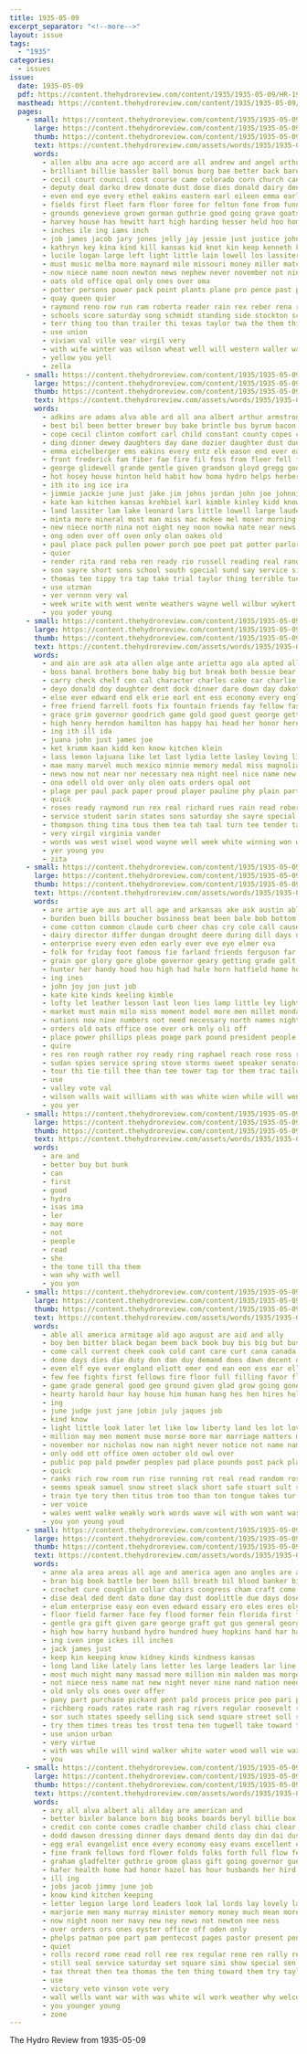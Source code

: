 ```yaml
---
title: 1935-05-09
excerpt_separator: "<!--more-->"
layout: issue
tags:
  - "1935"
categories:
  - issues
issue:
  date: 1935-05-09
  pdf: https://content.thehydroreview.com/content/1935/1935-05-09/HR-1935-05-09.pdf
  masthead: https://content.thehydroreview.com/content/1935/1935-05-09/masthead/HR-1935-05-09.jpg
  pages:
    - small: https://content.thehydroreview.com/content/1935/1935-05-09/small/HR-1935-05-09-01.jpg
      large: https://content.thehydroreview.com/content/1935/1935-05-09/large/HR-1935-05-09-01.jpg
      thumb: https://content.thehydroreview.com/content/1935/1935-05-09/thumbnails/HR-1935-05-09-01.jpg
      text: https://content.thehydroreview.com/assets/words/1935/1935-05-09/HR-1935-05-09-01.txt
      words:
        - allen albu ana acre ago accord are all andrew and angel arthur agri alice author
        - brilliant billie bassler ball bonus burg bae better back bare born baptist baby been bow basket bus ben business burgman body but boys browne brothers buy burkhalter bronson boucher bailey begin bauman bethel boy barber break big bell brought beulah
        - cecil court council cost course came colorado corn church canyon chi comes clear charles chain crissman company come chai charlie cantrell churches col clas christian city cea class con congress cripple corner cole cant cedar cutting can cover cast call cord
        - deputy deal darko drew donate dust dose dies donald dairy dense dunithan done delma dee day don dance daugherty deere danger doris down
        - even end eye every ethel eakins eastern earl eileen emma early
        - fields first fleet farm floor foree for felton fone from funny finley fog found fatal friday fell fire fail flood frances fon farmer
        - grounds genevieve grown gorman guthrie good going grave goats given glas greeson getting glass general goodpasture gone grat gram golf geen
        - harvey house has hewitt hart high harding hesser held hoo home her hardware half heidebrecht hill hamilton hicks hatfield had hydro head huey how
        - inches ile ing iams inch
        - job james jacob jary jones jelly jay jessie just justice john jerry
        - kathryn key kina kind kill kansas kid knot kin keep kenneth killing
        - lucile logan large left light little lain lowell los lassiter loose love lemon lister landing littles lunch line leon lot lose leve long last liner
        - must music melba more maynard mile missouri money miller match middle mcbride may matter marriage much mexico marie made man morning mon monday mow moment march many miss
        - now niece name noon newton news nephew never november not nine notice north new nest nick nations night
        - oats old office opal only ones over oma
        - potter persons power pack point plants plane pro pence past park picking public paul people pitts points present pitzer pene pay pastor
        - quay queen quier
        - raymond reno row run ram roberta reader rain rex reber rena rose rips road rey ross richard
        - schools score saturday song schmidt standing side stockton screen school stamp set senator sell second spring start sons stockman save soon sales slow session seven snow son slemp such sleep smith ser sin stick see seeds summer square showers south sch state sunday storms sheriff slim splitter sake shock say said supply she solo
        - terr thing too than trailer thi texas taylor twa the them thiessen taken thomas tobias terri tommie tippy topic town tell take tory then team throw tie
        - use union
        - vivian val ville vear virgil very
        - with wife winter was wilson wheat well will western waller wayne work wash west william wes wire welcome win week war weeks williams while went words warde won worth wase
        - yellow you yell
        - zella
    - small: https://content.thehydroreview.com/content/1935/1935-05-09/small/HR-1935-05-09-02.jpg
      large: https://content.thehydroreview.com/content/1935/1935-05-09/large/HR-1935-05-09-02.jpg
      thumb: https://content.thehydroreview.com/content/1935/1935-05-09/thumbnails/HR-1935-05-09-02.jpg
      text: https://content.thehydroreview.com/assets/words/1935/1935-05-09/HR-1935-05-09-02.txt
      words:
        - adkins are adams alva able ard all ana albert arthur armstrong auxier and aid ann april
        - best bil been better brewer buy bake brintle bus byrum bacon but band birth back bible bro brothers bird bay billie boschert barbara beverly brother ben business bie bell brought birchfield
        - cope cecil clinton comfort carl child constant county copes carver church come cox claude car caldwell cant cedar call clear clifton claud childs cream craig college cody chet carney cantrell cook crail city class carman caddo came coffee
        - ding dinner dewey daughters day dane dozier daughter dust duncan denham doctor days danks dickerson dose ditmore dun dread
        - emma eichelberger ems eakins every entz elk eason end ever east euler elgar epperly eik ery earl eldred eva ell edgar
        - front frederick fam fiber fae fire fil foss from fleer fell few friday frank floyd first for finger
        - george glidewell grande gentle given grandson gloyd gregg goodwin getting good grady guess guest
        - hot hosey house hinton held habit how homa hydro helps herbert her hazel home hire harper hook harold hope harry hume has hoe harvey hardware had hand hail heaton herndon henry hee herman
        - ith ito ing ice ira
        - jimmie jackie june just jake jim johns jordan john joe johnnie jean johnston
        - kate kan kitchen kansas krehbiel karl kimble kinley kidd know
        - land lassiter lam lake leonard lars little lowell large laude lawton last left lems lynn less light lon lach letter leedy lock lew lette laxa lucien
        - minta more mineral most man miss mac mckee mel moser morning marguerite monday mclemore made maurice members marvin meals mcphearson melba may mol mary many majors might miller margaret market mckinley mon mickey mansell monda manning
        - new niece north nina not night ney noon nowka nate near news nigh niehues nannie now
        - ong oden over off oven only olan oakes old
        - paul place pack pullen power porch poe poet pat potter parlor park pro press plate pittman past priday plant pot per
        - quier
        - render rita rand reba ren ready rio russell reading real randolph reber roy robert riding reimer reno richard radio rey
        - son sayre short sons school south special sund say service sit scott stock sui soda susie store sell summer see sharry stove sunda soon surprise sevier sylvester sunday saturday sire seen sermon sun som stoves simmons sparks storms smith study
        - thomas teo tippy tra tap take trial taylor thing terrible tucker the them trip thick ton thirsk treat tie tobe talkington tom theron taft
        - use utzman
        - ver vernon very val
        - week write with went wente weathers wayne well wilbur wykert wells weeks wife while winter white will whitchurch was wisel watson weatherford wil wildman wear want warde war way
        - you yoder young
    - small: https://content.thehydroreview.com/content/1935/1935-05-09/small/HR-1935-05-09-03.jpg
      large: https://content.thehydroreview.com/content/1935/1935-05-09/large/HR-1935-05-09-03.jpg
      thumb: https://content.thehydroreview.com/content/1935/1935-05-09/thumbnails/HR-1935-05-09-03.jpg
      text: https://content.thehydroreview.com/assets/words/1935/1935-05-09/HR-1935-05-09-03.txt
      words:
        - and ain are ask ata allen alge ante arietta ago ala apted all aid ames able ates arin ault
        - boss banal brothers bone baby big but break both bessie bear been bet bell browne body board blackwell ball bran beryl bill boe buy best burgman bennett boys beer back bot better bixler brought band bring ber bassler
        - carry check chelf con cal character charles cake car charlie cantrell coo counsellor churches carbon carly coffee come carnegie care cole cant corn coleman clarence comes chain clinton change congress can city coker chess crawford crissman class
        - deyo donald doy daughter dent dock dinner dare down day dakota due daughters during done don daugherty
        - else ever edward end elk erie earl ent ess economy every english elf ery eve eda
        - free friend farrell foots fix fountain friends fay fellow fast frieda fancy favor foe for fields friday fine from flowers flower frank
        - grace grim governor goodrich game gold good guest george gett grady given green gil graham gat glad gum graff
        - high henry herndon hamilton has happy hai head her honor heres house horse hand how hard hun hay home heidebrecht houn hua harding had howard hart hurry homes hydro haggard
        - ing ith ill ida
        - juana john just james joe
        - ket krumm kaan kidd ken know kitchen klein
        - lass lemon lajuana like let last lydia lette lasley loving living love long larry latter letter
        - mae many marvel much mexico minnie memory medal miss magnolia mighty may marjorie mildred mak might miner mill mcfarlin maybe mood monday mer made mise moria marion money more mitchell melva marcrum morgan most miller men
        - news now not near nor necessary nea night neel nice name new nims need notice
        - ona odell old over only olen oats orders opal oot
        - plage per paul pack paper proud player pauline phy plain part par purchase plant pei price payne plants present president
        - quick
        - roses ready raymond run rex real richard rues rain read reber rook ris ree rae robert
        - service student sarin states sons saturday she sayre special station staff stand sunday south sabbath sack summer severe small ship shipp steady state sims school schools sit stockton sick stay son sand sea shorts study ser subject sat short sir save set spring sum seems second stecker slim spies said side say saw
        - thompson thing tina tous them tea tah taal turn tee tender tar tavis tickell team try tax tippy town tat ton trio taylor test tell take tine thomas tor the taste
        - very virgil virginia vander
        - words was west wisel wood wayne well week white winning won went worker weare wanna winners weatherford willie work wear write wilson williams win weeks why wall wil wish want with washington wearing wonder while wallace word winner way will
        - yer young you
        - zita
    - small: https://content.thehydroreview.com/content/1935/1935-05-09/small/HR-1935-05-09-04.jpg
      large: https://content.thehydroreview.com/content/1935/1935-05-09/large/HR-1935-05-09-04.jpg
      thumb: https://content.thehydroreview.com/content/1935/1935-05-09/thumbnails/HR-1935-05-09-04.jpg
      text: https://content.thehydroreview.com/assets/words/1935/1935-05-09/HR-1935-05-09-04.txt
      words:
        - are artie aye aus art all age and arkansas ake ask austin able author alert albert auth als
        - burden buen bills boucher business beat been bale bob bottom byam brown but bein bill bring bright both back buy balance burgman bull bank bran big bonus
        - come cotton common claude curb cheer chas cry cole call cause can charm corner choice cora cheeks childs cattle comes chief cant company corn crier concord charlie coleman child coach congress city cat case caddo chapel
        - dairy director differ dungan drought deere during dill days day dooley
        - enterprise every even eden early ever eve eye elmer eva
        - folk for friday foot famous fie farland friends ferguson far flowers finer forget former funny finder fire first fessenden force from friend free flood fall faith farm
        - grain gor glory gore globe governor geary getting grade galt grace griffins garden glad griffin gift good glidewell
        - hunter her handy hood hou high had hale horn hatfield home hold how hin henke hamil heart has hinton hail hydro
        - ing ines
        - john joy jon just job
        - kate kite kinds keeling kimble
        - lofty let leather lesson last leon lies lamp little ley lightning like lier level longer light lister life lydia
        - market must main milo miss moment model more men millet monday most made man might meal mode marland marble may music madonna money mash
        - nations now nine numbers not need necessary north names night new never
        - orders old oats office ose over ork only oli off
        - place power phillips pleas poage park pound president people pride press pounds puma phil purchase pump per
        - quire
        - res ren rough rather roy ready ring raphael reach rose ross rome
        - sudan spies service spring stove storms sweet speaker senator sale still sept surplus soul school seed standard son seeds stockton sell stream stage straw sit steele she saturday short shorts shall stephenson slim state store session suit shows schools streets said surgeon see show
        - tour thi tie till thee than tee tower tap tor them trac tailor tow taken town touch tan test taylor thomas then tonic the team
        - use
        - valley vote val
        - wilson walls wait williams with was white wien while will went woodman wells western war woo want wee work week well wash west way worker
        - you yer
    - small: https://content.thehydroreview.com/content/1935/1935-05-09/small/HR-1935-05-09-05.jpg
      large: https://content.thehydroreview.com/content/1935/1935-05-09/large/HR-1935-05-09-05.jpg
      thumb: https://content.thehydroreview.com/content/1935/1935-05-09/thumbnails/HR-1935-05-09-05.jpg
      text: https://content.thehydroreview.com/assets/words/1935/1935-05-09/HR-1935-05-09-05.txt
      words:
        - are and
        - better buy but bunk
        - can
        - first
        - good
        - hydro
        - isas ima
        - ler
        - may more
        - not
        - people
        - read
        - she
        - the tone till tha them
        - wan why with well
        - you yon
    - small: https://content.thehydroreview.com/content/1935/1935-05-09/small/HR-1935-05-09-06.jpg
      large: https://content.thehydroreview.com/content/1935/1935-05-09/large/HR-1935-05-09-06.jpg
      thumb: https://content.thehydroreview.com/content/1935/1935-05-09/thumbnails/HR-1935-05-09-06.jpg
      text: https://content.thehydroreview.com/assets/words/1935/1935-05-09/HR-1935-05-09-06.txt
      words:
        - able all america armitage ald ago august are aid and ally
        - boy ben bitter black began beem back book buy bis big but business brandon ber breath barren bottle brought brides books beat been better bei blow bridge bas bran baltimore bush best birth boge blank both blown ball bou
        - come call current cheek cook cold cant care curt cana canada choice can cap crisp change con calm cheer cooks case carrier close common clear chairs carry cause crea canadas camp certain cen cornet cream
        - done days dies die duty don dan duy demand does dawn decent day desire dark deal dance dering daughter december down dote daze
        - even elf eye ever england eliott emer end ean eon ess ear elliott every
        - few fee fights first fellows fire floor full filling favor flakes fine forward fancy face fin fell from felt fast fan fitting friend forget for fun fall
        - game grade general good gee ground given glad grow going gone goes gave
        - hearty harold hour hay house him human hang hes hen hires held home hughes her hem hoop head hydro had heart hand high hoot has hed hush hall
        - ing
        - june judge just jane jobin july jaques job
        - kind know
        - light little look later let like low liberty land les lot lovell lovely lefore life laughing love lis ling leary lydia locks long living
        - million may men moment muse morse more mar marriage matters mere mema mail mall manner much man mcmanus must mai memory most mill mans mille might made mobile miss marry manus meal martin many
        - november nor nicholas now nan night never notice not name nam neck new nick
        - only odd ott office omen october old owl over
        - public pop pald powder peoples pad place pounds post pack plano pass pile power people pale peo per price proud part
        - quick
        - ranks rich row room run rise running rot real read random rose rest rank risen rattle rat ran ried rate
        - seems speak samuel snow street slack short safe stuart sult still struck show smile say said scurry shook seen such surprise silence side she see shoulder stead saw sat shake set standing shadow saturday
        - train tye tory then titus trom too than ton tongue takes tur town thing toward try take ten the tor thousand tad tears tough tape talk them tao taste tooth turn tine tury ted
        - ver voice
        - wales went walke weakly work words wave wil with won want wash way was will why washington wonder wale while word
        - you yon young youd
    - small: https://content.thehydroreview.com/content/1935/1935-05-09/small/HR-1935-05-09-07.jpg
      large: https://content.thehydroreview.com/content/1935/1935-05-09/large/HR-1935-05-09-07.jpg
      thumb: https://content.thehydroreview.com/content/1935/1935-05-09/thumbnails/HR-1935-05-09-07.jpg
      text: https://content.thehydroreview.com/assets/words/1935/1935-05-09/HR-1935-05-09-07.txt
      words:
        - anne ala area areas all age and america agen ano angles are adee ald alt andrew ake
        - bran big book battle ber been bill breath bil blood banker billions busi bowels beld blessing body back barn business both board bie bus balk burn bertera bux break but black box
        - crochet cure coughlin collar chairs congress cham craft come con court chief carry company current clark cost cant chaff citizen center cause creek comes coffee cross close can comfort corp
        - dise deal ded dent data done day dust doolittle due days dose december during differ doctor donald
        - elum enterprise easy eon even edward essary ero eles eres ely every ent ean
        - floor field farmer face fey flood former fein florida first fam frank fund free full flow found for favorite findlay fix from favor few fall
        - gentle gra gift given gare george graft gut gus general georges good grown gulde gray governor grade gov
        - high how harry husband hydro hundred huey hopkins hand har half harold humble her holding handle health helps had hol hard hes has harrison herbert harm harper hint hour head him
        - ing iven inge ickes ill inches
        - jack james just
        - keep kin keeping know kidney kinds kindness kansas
        - long land like lately lans letter les large leaders lar line louis labor less let love little later laws lands lat
        - most much might many massad more million min malden mas morgen missouri mar means merchant miss members may matter march made max mise middle mail maj must men money maybe mia madison meas man mich
        - not niece ness name nat new night never nine nand nation need nance now
        - old only ols ones over offer
        - pany part purchase pickard pent pald process price peo pari privat pick poor public persons pounds poss pass powder pay pound primrose port plan pean pro place press peal pat per profit park ply potter pas present people president
        - richberg roads rates rate rash rag rivers regular roosevelt radio reno ress red rolls rai read ran real running rexford ready rockers
        - sor such states speedy selling sick send square street soll stay sata six sud sample she sears standing streets sup set small senator shou see seen samuel seek stream sun sibley sia sens spring supply size soap sides sau said
        - try them times treas tes trost tena ten tugwell take toward ton tenn thi than tender too the tail taste tax tho tongue tow tom tree tor tse talmadge town tell then talk tady
        - use union urban
        - very virtue
        - with was while will wind walker white water wood wall wie wax wat well wheat wages world ways way write work washington why waste wallace weeks wagner week works
        - you
    - small: https://content.thehydroreview.com/content/1935/1935-05-09/small/HR-1935-05-09-08.jpg
      large: https://content.thehydroreview.com/content/1935/1935-05-09/large/HR-1935-05-09-08.jpg
      thumb: https://content.thehydroreview.com/content/1935/1935-05-09/thumbnails/HR-1935-05-09-08.jpg
      text: https://content.thehydroreview.com/assets/words/1935/1935-05-09/HR-1935-05-09-08.txt
      words:
        - ary all alva albert ali allday are american and
        - better bixler balance born big books boards beryl billie box bonus buy bible busi baby been browne boys bethany board buys back block but bring begin bride best bill backers both
        - credit con conte comes cradle chamber child class chai clear corn congress candy college commander coffee churches chain candle church chair charlie cains cream call come christians collier charles col car christ company certain christian calvin chairs
        - dodd dawson dressing dinner days demand dents day din dai dust down dua deal
        - egg eral evangelist ence every economy easy evans excellent ever exe
        - fine frank fellows ford flower folds folks forth full flow few former fost fall found for from fay fand
        - graham gladfelter guthrie groom glass gift going governor guest good given garden geary gentry gold
        - hafer health home had honor hazel has hour husbands her hird hand high heads hydro house
        - ill ing
        - jobs jacob jimmy june job
        - know kind kitchen keeping
        - letter legion large lord leaders look lal lords lay lovely lawn law last let life line little lola lose like later leon lower list light lees
        - marjorie men many murray minister memory money much mean more medal made maybe market man marland mash mitchell marriage mcgraw music meal may major miss most
        - now night noon ner navy new ney news not newton nee ness
        - over orders ors ones oyster office off oden only
        - phelps patman poe part pam pentecost pages pastor present pen place pounds public press per pay price post phyllis people pencil person pitzer plan pete por paper pav
        - quiet
        - rolls record rome read roll ree rex regular rene ren rally reno
        - still seal service saturday set square simi show special sen ship sad silk say study simmons standard son stock school sage sister sun ser sum subject sermon severe save shell size see samuel said sunday she short state sing sunny sale style speak
        - tax threat then tea thomas the ten thing toward them try taylor turk trial tell tho top toll
        - use
        - victory veto vinson vote very
        - wall wells want war with was white wil work weather why welcome wish week will while wilson went
        - you younger young
        - zone
---
```


The Hydro Review from 1935-05-09

<!--more-->

